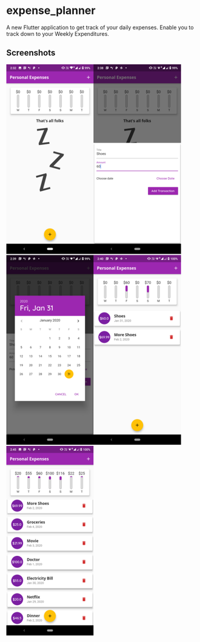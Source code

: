 # expense_planner

A new Flutter application to get track of your daily expenses. Enable you to track down to your Weekly Expenditures.


## Screenshots

<img src="Initial State.png" height="500em" /><img src="Add Expenses.png" height="500em" /><img src="Pick a date.png" height="500em" /><img src="expenses list and bar charts.png" height="500em" /><img src="Add as many transactions.png" height="500em" />


